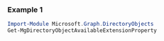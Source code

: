 ### Example 1
``` powershell
Import-Module Microsoft.Graph.DirectoryObjects
Get-MgDirectoryObjectAvailableExtensionProperty
```
